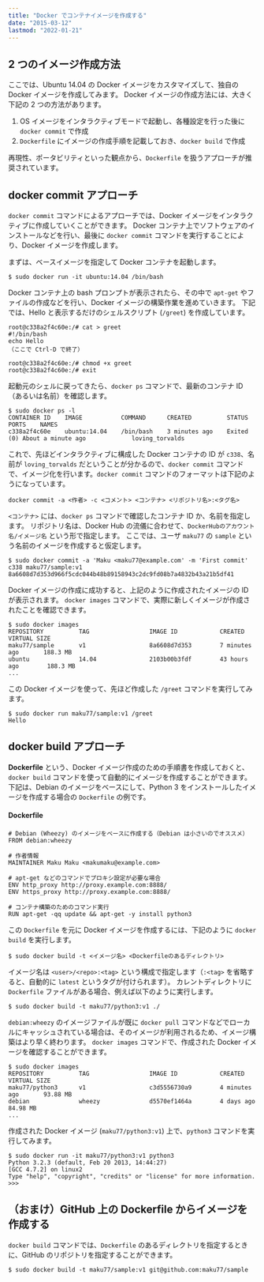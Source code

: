 ```yaml
---
title: "Docker でコンテナイメージを作成する"
date: "2015-03-12"
lastmod: "2022-01-21"
---
```


2 つのイメージ作成方法
----

ここでは、Ubuntu 14.04 の Docker イメージをカスタマイズして、独自の Docker イメージを作成してみます。
Docker イメージの作成方法には、大きく下記の 2 つの方法があります。

1. OS イメージをインタラクティブモードで起動し、各種設定を行った後に `docker commit` で作成
2. `Dockerfile` にイメージの作成手順を記載しておき、`docker build` で作成

再現性、ポータビリティといった観点から、`Dockerfile` を扱うアプローチが推奨されています。


docker commit アプローチ
----

`docker commit` コマンドによるアプローチでは、Docker イメージをインタラクティブに作成していくことができます。
Docker コンテナ上でソフトウェアのインストールなどを行い、最後に `docker commit` コマンドを実行することにより、Docker イメージを作成します。

まずは、ベースイメージを指定して Docker コンテナを起動します。

```
$ sudo docker run -it ubuntu:14.04 /bin/bash
```

Docker コンテナ上の bash プロンプトが表示されたら、その中で `apt-get` やファイルの作成などを行い、Docker イメージの構築作業を進めていきます。
下記では、Hello と表示するだけのシェルスクリプト (`/greet`) を作成しています。

```
root@c338a2f4c60e:/# cat > greet
#!/bin/bash
echo Hello
（ここで Ctrl-D で終了）

root@c338a2f4c60e:/# chmod +x greet
root@c338a2f4c60e:/# exit
```

起動元のシェルに戻ってきたら、`docker ps` コマンドで、最新のコンテナ ID（あるいは名前）を確認します。

```
$ sudo docker ps -l
CONTAINER ID    IMAGE           COMMAND      CREATED          STATUS                           PORTS    NAMES
c338a2f4c60e    ubuntu:14.04    /bin/bash    3 minutes ago    Exited (0) About a minute ago             loving_torvalds
```

これで、先ほどインタラクティブに構成した Docker コンテナの ID が `c338`、名前が `loving_torvalds` だということが分かるので、`docker commit` コマンドで、イメージ化を行います。`docker commit` コマンドのフォーマットは下記のようになっています。

```
docker commit -a <作者> -c <コメント> <コンテナ> <リポジトリ名>:<タグ名>
```

`<コンテナ>` には、`docker ps` コマンドで確認したコンテナ ID か、名前を指定します。
リポジトリ名は、Docker Hub の流儀に合わせて、`DockerHubのアカウント名/イメージ名` という形で指定します。
ここでは、ユーザ `maku77` の `sample` という名前のイメージを作成すると仮定します。

```
$ sudo docker commit -a 'Maku <maku77@example.com' -m 'First commit' c338 maku77/sample:v1
8a6608d7d353d966f5cdc044b48b89158943c2dc9fd08b7a4832b43a21b5df41
```

Docker イメージの作成に成功すると、上記のように作成されたイメージの ID が表示されます。
`docker images` コマンドで、実際に新しくイメージが作成されたことを確認できます。

```
$ sudo docker images
REPOSITORY          TAG                 IMAGE ID            CREATED             VIRTUAL SIZE
maku77/sample       v1                  8a6608d7d353        7 minutes ago       188.3 MB
ubuntu              14.04               2103b00b3fdf        43 hours ago        188.3 MB
...
```

この Docker イメージを使って、先ほど作成した `/greet` コマンドを実行してみます。

```
$ sudo docker run maku77/sample:v1 /greet
Hello
```


docker build アプローチ
----

**Dockerfile** という、Docker イメージ作成のための手順書を作成しておくと、`docker build` コマンドを使って自動的にイメージを作成することができます。
下記は、Debian のイメージをベースにして、Python 3 をインストールしたイメージを作成する場合の `Dockerfile` の例です。

#### Dockerfile

```shell
# Debian (Wheezy) のイメージをベースに作成する（Debian は小さいのでオススメ）
FROM debian:wheezy

# 作者情報
MAINTAINER Maku Maku <makumaku@example.com>

# apt-get などのコマンドでプロキシ設定が必要な場合
ENV http_proxy http://proxy.example.com:8888/
ENV https_proxy http://proxy.example.com:8888/

# コンテナ構築のためのコマンド実行
RUN apt-get -qq update && apt-get -y install python3
```

この `Dockerfile` を元に Docker イメージを作成するには、下記のように `docker build` を実行します。

```
$ sudo docker build -t <イメージ名> <Dockerfileのあるディレクトリ>
```

イメージ名は `<user>/<repo>:<tag>` という構成で指定します（`:<tag>` を省略すると、自動的に `latest` というタグが付けられます）。
カレントディレクトリに `Dockerfile` ファイルがある場合、例えば以下のように実行します。

```
$ sudo docker build -t maku77/python3:v1 ./
```

`debian:wheezy` のイメージファイルが既に `docker pull` コマンドなどでローカルにキャッシュされている場合は、そのイメージが利用されるため、イメージ構築はより早く終わります。
`docker images` コマンドで、作成された Docker イメージを確認することができます。

```
$ sudo docker images
REPOSITORY          TAG                 IMAGE ID            CREATED             VIRTUAL SIZE
maku77/python3      v1                  c3d5556730a9        4 minutes ago       93.88 MB
debian              wheezy              d5570ef1464a        4 days ago          84.98 MB
...
```

作成された Docker イメージ (`maku77/python3:v1`) 上で、`python3` コマンドを実行してみます。

```
$ sudo docker run -it maku77/python3:v1 python3
Python 3.2.3 (default, Feb 20 2013, 14:44:27)
[GCC 4.7.2] on linux2
Type "help", "copyright", "credits" or "license" for more information.
>>>
```


（おまけ）GitHub 上の Dockerfile からイメージを作成する
----

`docker build` コマンドでは、`Dockerfile` のあるディレクトリを指定するときに、GitHub のリポジトリを指定することができます。

```
$ sudo docker build -t maku77/sample:v1 git@github.com:maku77/sample
```

